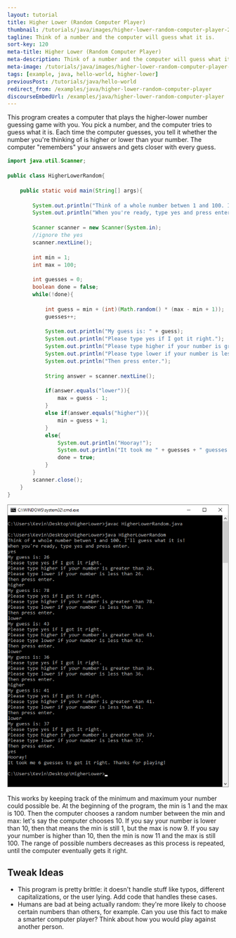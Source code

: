 ```yaml
---
layout: tutorial
title: Higher Lower (Random Computer Player)
thumbnail: /tutorials/java/images/higher-lower-random-computer-player-2.png
tagline: Think of a number and the computer will guess what it is.
sort-key: 120
meta-title: Higher Lower (Random Computer Player)
meta-description: Think of a number and the computer will guess what it is.
meta-image: /tutorials/java/images/higher-lower-random-computer-player-3.png
tags: [example, java, hello-world, higher-lower]
previousPost: /tutorials/java/hello-world
redirect_from: /examples/java/higher-lower-random-computer-player
discourseEmbedUrl: /examples/java/higher-lower-random-computer-player
---
```


This program creates a computer that plays the higher-lower number guessing game with you. You pick a number, and the computer tries to guess what it is. Each time the computer guesses, you tell it whether the number you're thinking of is higher or lower than your number. The computer "remembers" your answers and gets closer with every guess.

```java
import java.util.Scanner;

public class HigherLowerRandom{

	public static void main(String[] args){

		System.out.println("Think of a whole number betwen 1 and 100. I'll guess what it is!");
		System.out.println("When you're ready, type yes and press enter.");

		Scanner scanner = new Scanner(System.in);
		//ignore the yes
		scanner.nextLine();

		int min = 1;
		int max = 100;

		int guesses = 0;
		boolean done = false;
		while(!done){

			int guess = min + (int)(Math.random() * (max - min + 1));
			guesses++;

			System.out.println("My guess is: " + guess);
			System.out.println("Please type yes if I got it right.");
			System.out.println("Please type higher if your number is greater than " + guess + ".");
			System.out.println("Please type lower if your number is less than " + guess + ".");
			System.out.println("Then press enter.");

			String answer = scanner.nextLine();

			if(answer.equals("lower")){
				max = guess - 1;
			}
			else if(answer.equals("higher")){
				min = guess + 1;
			}
			else{
				System.out.println("Hooray!");
				System.out.println("It took me " + guesses + " guesses to get it right. Thanks for playing!");
				done = true;
			}
		}
		scanner.close();
	}
}
```

![higher lower game](/tutorials/java/images/higher-lower-random-computer-player-1.png)

This works by keeping track of the minimum and maximum your number could possible be. At the beginning of the program, the min is 1 and the max is 100. Then the computer chooses a random number between the min and max: let's say the computer chooses 10. If you say your number is lower than 10, then that means the min is still 1, but the max is now 9. If you say your number is higher than 10, then the min is now 11 and the max is still 100. The range of possible numbers decreases as this process is repeated, until the computer eventually gets it right.

## Tweak Ideas

- This program is pretty brittle: it doesn't handle stuff like typos, different capitalizations, or the user lying. Add code that handles these cases.
- Humans are bad at being actually random: they're more likely to choose certain numbers than others, for example. Can you use this fact to make a smarter computer player? Think about how you would play against another person.
